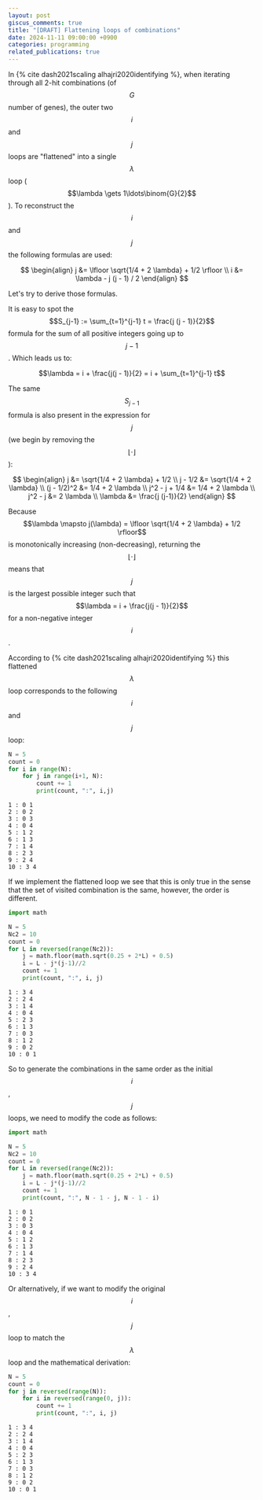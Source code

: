 ```yaml
---
layout: post
giscus_comments: true
title: "[DRAFT] Flattening loops of combinations"
date: 2024-11-11 09:00:00 +0900
categories: programming
related_publications: true
---
```


In {% cite dash2021scaling alhajri2020identifying %}, when iterating through all 2-hit combinations (of $$G$$ number of genes), the outer two $$i$$ and $$j$$ loops are "flattened" into a single $$\lambda$$ loop ($$\lambda \gets 1\ldots\binom{G}{2}$$).
To reconstruct the $$i$$ and $$j$$ the following formulas are used:

$$
\begin{align}
  j &= \lfloor \sqrt{1/4 + 2 \lambda} + 1/2 \rfloor \\
  i &= \lambda - j (j - 1) / 2
\end{align}
$$

Let's try to derive those formulas.

It is easy to spot the $$S_{j-1} := \sum_{t=1}^{j-1} t = \frac{j (j - 1)}{2}$$ formula for the sum of all positive integers going up to $$j-1$$. Which leads us to:

$$\lambda = i + \frac{j(j - 1)}{2} = i + \sum_{t=1}^{j-1} t$$

The same $$S_{j-1}$$ formula is also present in the expression for $$j$$ (we begin by removing the $$\lfloor \cdot \rfloor$$):

$$
\begin{align}
  j &= \sqrt{1/4 + 2 \lambda} + 1/2 \\
  j - 1/2 &= \sqrt{1/4 + 2 \lambda}  \\
  (j - 1/2)^2 &= 1/4 + 2 \lambda \\
  j^2 - j + 1/4 &= 1/4 + 2 \lambda \\
  j^2 - j &= 2 \lambda \\
  \lambda &= \frac{j (j-1)}{2}
\end{align}
$$

Because $$\lambda \mapsto j(\lambda) = \lfloor \sqrt{1/4 + 2 \lambda} + 1/2 \rfloor$$ is monotonically increasing (non-decreasing), returning the $$\lfloor \cdot \rfloor$$ means that $$j$$ is the largest possible integer such that $$\lambda = i + \frac{j(j - 1)}{2}$$ for a non-negative integer $$i$$.

According to {% cite dash2021scaling alhajri2020identifying %} this flattened $$\lambda$$ loop corresponds to the following $$i$$ and $$j$$ loop:

```python
N = 5
count = 0
for i in range(N):
    for j in range(i+1, N):
        count += 1
        print(count, ":", i,j)
```

```
1 : 0 1
2 : 0 2
3 : 0 3
4 : 0 4
5 : 1 2
6 : 1 3
7 : 1 4
8 : 2 3
9 : 2 4
10 : 3 4
```

If we implement the flattened loop we see that this is only true in the sense that the set of visited combination is the same, however, the order is different.

```python
import math

N = 5
Nc2 = 10
count = 0
for L in reversed(range(Nc2)):
    j = math.floor(math.sqrt(0.25 + 2*L) + 0.5)
    i = L - j*(j-1)//2
    count += 1
    print(count, ":", i, j)
```

```
1 : 3 4
2 : 2 4
3 : 1 4
4 : 0 4
5 : 2 3
6 : 1 3
7 : 0 3
8 : 1 2
9 : 0 2
10 : 0 1
```

So to generate the combinations in the same order as the initial $$i$$, $$j$$ loops, we need to modify the code as follows:

```python
import math

N = 5
Nc2 = 10
count = 0
for L in reversed(range(Nc2)):
    j = math.floor(math.sqrt(0.25 + 2*L) + 0.5)
    i = L - j*(j-1)//2
    count += 1
    print(count, ":", N - 1 - j, N - 1 - i)
```

```
1 : 0 1
2 : 0 2
3 : 0 3
4 : 0 4
5 : 1 2
6 : 1 3
7 : 1 4
8 : 2 3
9 : 2 4
10 : 3 4
```

Or alternatively, if we want to modify the original $$i$$, $$j$$ loop to match the $$\lambda$$ loop and the mathematical derivation:


```python
N = 5
count = 0
for j in reversed(range(N)):
    for i in reversed(range(0, j)):
        count += 1
        print(count, ":", i, j)
```

```
1 : 3 4
2 : 2 4
3 : 1 4
4 : 0 4
5 : 2 3
6 : 1 3
7 : 0 3
8 : 1 2
9 : 0 2
10 : 0 1
```

